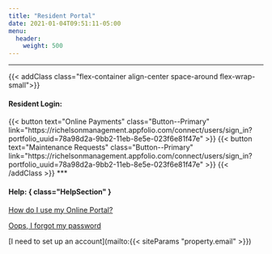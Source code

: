 ```yaml
---
title: "Resident Portal"
date: 2021-01-04T09:51:11-05:00
menu:
  header:
    weight: 500
---
```


***

{{< addClass class="flex-container align-center space-around flex-wrap-small">}}
  <h4>Resident Login:</h4>
  {{< button text="Online Payments" class="Button--Primary" link="https://richelsonmanagement.appfolio.com/connect/users/sign_in?portfolio_uuid=78a98d2a-9bb2-11eb-8e5e-023f6e81f47e" >}}
  {{< button text="Maintenance Requests" class="Button--Primary" link="https://richelsonmanagement.appfolio.com/connect/users/sign_in?portfolio_uuid=78a98d2a-9bb2-11eb-8e5e-023f6e81f47e" >}}
{{< /addClass >}}
***

#### Help: { class="HelpSection" }
[How do I use my Online Portal?](https://www.appfolio.com/help/online-portal-overview)

[Oops, I forgot my password](https://richelsonmanagement.appfolio.com/connect/users/password/new)

[I need to set up an account](mailto:{{< siteParams "property.email" >}})
